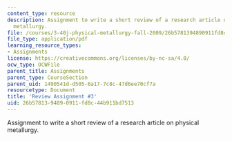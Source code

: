 ```yaml
---
content_type: resource
description: Assignment to write a short review of a research article on physical
  metallurgy.
file: /courses/3-40j-physical-metallurgy-fall-2009/26b5781394890911fd8c44b911bd7513_MIT3_40JF09_ra3.pdf
file_type: application/pdf
learning_resource_types:
- Assignments
license: https://creativecommons.org/licenses/by-nc-sa/4.0/
ocw_type: OCWFile
parent_title: Assignments
parent_type: CourseSection
parent_uid: 1490541d-d505-6a17-7c8c-47d6ee70cf7a
resourcetype: Document
title: 'Review Assignment #3'
uid: 26b57813-9489-0911-fd8c-44b911bd7513
---
```

Assignment to write a short review of a research article on physical metallurgy.